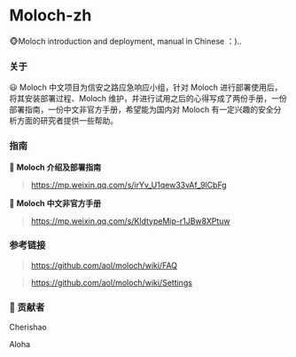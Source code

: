 # Moloch-zh
:monkey_face:Moloch introduction and deployment, manual in Chinese ：)..

### 关于

:smiley: Moloch  中文项目为信安之路应急响应小组，针对 Moloch 进行部署使用后，将其安装部署过程、Moloch 维护，并进行试用之后的心得写成了两份手册，一份部署指南，一份中文非官方手册，希望能为国内对 Moloch 有一定兴趣的安全分析方面的研究者提供一些帮助。

### 指南

​:star2:​ **Moloch 介绍及部署指南**

> https://mp.weixin.qq.com/s/irYv_U1qew33vAf_9lCbFg

​:star2:​ **Moloch 中文非官方手册**

> https://mp.weixin.qq.com/s/KldtypeMip-r1JBw8XPtuw

### 参考链接
>https://github.com/aol/moloch/wiki/FAQ

>https://github.com/aol/moloch/wiki/Settings

###  :ear_of_rice: 贡献者
Cherishao

Aloha
